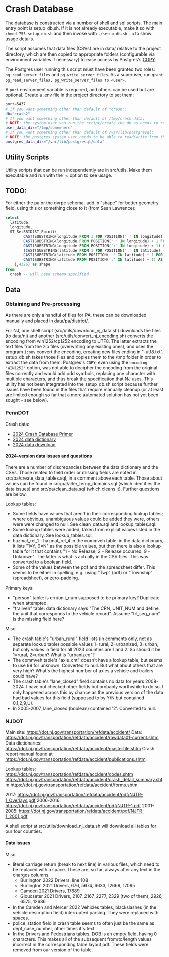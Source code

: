 # Crash Database

The database is constructed via a number of shell and sql scripts. The main entry point is setup_db.sh. If it is not already executable, make it so with `chmod 755 setup_db.sh` and then invoke with `./setup_db.sh -u` to show usage details.

The script assumes that data files (CSVs) are in data/ relative to the project directory, which are then copied to appropriate folders (configurable via environment variables if necessary) to ease access by Postgres's <a href="https://www.postgresql.org/docs/17/sql-copy.html">COPY</a>.

The Postgres user running this script must have been granted two roles: `pg_read_server_files` and `pg_write_server_files`. As a superuser, run `grant pg_read_server_files, pg_write_server_files to <user>`.

A `port` environment variable is required, and others can be used but are optional. Create a .env file in the project directory to set them:

```sh
port=5437
# If you want something other than default of "crash":
db="crash2"
# If you want something other than default of /tmp/crash-data:
# NOTE: the system user you run the script/create the db as needs to read/write from this directory.
user_data_dir="/tmp/somewhere"
# If you want something other than default of /var/lib/postgresql:
# NOTE: the postgres system user needs to be able to read/write from this directory.
postgres_data_dir="/var/lib/postgresql/data" 
```

## Utility Scripts

Utility scripts that can be run independently are in src/utils. Make them executable and run with the `-u` option to see usage.

## TODO:

For either the pa or the dvrpc schema, add in "shape" for better geometry field, using this or something close to it (from Sean Lawrence):

```sql
select 
  latitude, 
  longitude,
  ST_SetSRID(ST_Point((
        CAST(SUBSTRING(longitude FROM 1 FOR POSITION(' ' IN longitude) - 1) AS NUMERIC) + 
        CAST(SUBSTRING(longitude FROM POSITION(' ' IN longitude) + 1 FOR POSITION(':' IN longitude) - POSITION(' ' IN longitude) - 1) AS NUMERIC) / 60 + 
        CAST(SUBSTRING(longitude FROM POSITION(':' IN longitude) + 1) AS NUMERIC) / 3600) * -1,
        (CAST(SUBSTRING(latitude FROM 1 FOR POSITION(' ' IN latitude) - 1) AS NUMERIC) + 
        CAST(SUBSTRING(latitude FROM POSITION(' ' IN latitude) + 1 FOR POSITION(':' IN latitude) - POSITION(' ' IN latitude) - 1) AS NUMERIC) / 60 + 
        CAST(SUBSTRING(latitude FROM POSITION(':' IN latitude) + 1) AS NUMERIC) / 3600)
    ),4326) as shape
from 
  crash -- will need schema specified
```

## Data

### Obtaining and Pre-processing

As there are only a handful of files for PA, these can be downloaded manually and placed in data/pa/district/.

For NJ, one shell script (src/utils/download_nj_data.sh) downloads the files (to data/nj) and another (src/utils/convert_nj_encoding.sh) converts the encoding from win1252/cp1252 encoding to UTF8. The latter extracts the text files from the zip files (overwriting any existing ones), and uses the program `iconv` convert the encoding, creating new files ending in "-utf8.txt". setup_db.sh takes those files and copies them to the /tmp folder in order to extract the data from them. Postgres's `COPY`, even using the `encoding 'WIN1252'` option, was not able to decipher the encoding from the original files correctly and would add odd symbols, replacing one character with multiple characters, and thus break the specification that NJ uses. This utility has not been integrated into the setup_db.sh script because further issues have been found in the files that require manually cleanup (or at least are limited enough so far that a more automated solution has not yet been sought - see below).

### PennDOT

Crash data:
  - [2024 Crash Database Primer](https://gis.penndot.gov/gishub/crashZip/OPEN%20DATA%20PORTAL%20Database%20Primer%2010-16.pdf)
  - [2024 data dictionary](https://gis.penndot.pa.gov/gishub/crashZip/Crash_Data_Dictionary_2025.pdf)
  - [2024 data download](https://experience.arcgis.com/experience/51809b06e7b140208a4ed6fbad964990)

#### 2024-version data issues and questions

There are a number of discrepancies between the data dictionary and the CSVs. Those related to
field order or missing fields are noted in src/pa/create_data_tables.sql, in a comment above each table. Those about values can be found in src/pa/alter_temp_domains.sql (which identifies the data issues) and src/pa/clean_data.sql (which cleans it). Further questions are below.

Lookup tables:
  - Some fields have values that aren't in their corresponding lookup tables; where obvious, unambiguous values could be added they were, others were were changed to null. See clean_data.sql and lookup_tables.sql.
  - Some lookup tables were added, taken from explicit values listed in the data dictionary. See lookup_tables.sql.
  - hazmat_rel_1 - hazmat_rel_4 in the commveh table: in the data dictionary, it lists "1=Y, 0=N" as the possible values, but then there is also a lookup table for it that contains "1 – No Release, 2 – Release occurred, 9 – Unknown". The latter is what is actually in the CSV files. This was converted to a boolean field.
  - Some of the values between the pdf and the spreadsheet differ. This seems to be either in spelling, e.g. using "Twp" (pdf) or "Township" (spreadsheet), or zero-padding.

Primary keys:
  - "person" table: is crn/unit_num supposed to be primary key? Duplicate when attempted.
  - "trailveh" table: data dictionary says "The CRN, UNIT_NUM and define the unit that corresponds to the vehicle record". Assume "trl_seq_num" is the missing field here?

Misc:
  - The crash table's "urban_rural" field lists (in comments only, not as separate lookup table) possible values 1=rural, 2=urbanized, 3=urban, but only values in field for all 2023 counties are 1 and 2. So should it be 1=rural, 2=urban? What is "urbanized"?
  - The commveh table's "axle_cnt" doesn't have a lookup table, but seems to use 99 for unknown. Converted to null. But what about others that are very high? What's the highest number of axles a vehicle and trailers could have?
  - The crash table's "lane_closed" field contains no data for years 2008-2024. I have not checked other fields but probably worthwhile to do so. I only happened across this by chance as the previous version of the data had bad values for this field (supposed to by Y/N but contained 0,1,2,9,U).
  - In 2005-2007, lane_closed (boolean) contained '2'. Converted to null.

### NJDOT

Main site: <https://dot.nj.gov/transportation/refdata/accident/>
Data: <https://dot.nj.gov/transportation/refdata/accident/rawdata01-current.shtm>
Data dictionaries: <https://dot.nj.gov/transportation/refdata/accident/masterfile.shtm>
Crash report manual found at <https://dot.nj.gov/transportation/refdata/accident/publications.shtm>.

Lookup tables:
  <https://dot.nj.gov/transportation/refdata/accident/codes.shtm>
  <https://dot.nj.gov/transportation/refdata/accident/crash_detail_summary.shtm>
  <https://dot.nj.gov/transportation/refdata/accident/forms.shtm>

  2017:
    <https://dot.nj.gov/transportation/refdata/accident/pdf/NJTR-1_Overlays.pdf>
  2006-2016:
    <https://dot.nj.gov/transportation/refdata/accident/pdf/NJTR-1.pdf>
  2001-2005:
    <https://dot.nj.gov/transportation/refdata/accident/pdf/NJTR-1_2001.pdf>

A shell script at src/utils/download_nj_data.sh will download all tables for our four counties.

#### Data issues

Misc:
  - literal carriage return (break to next line) in various files, which need to be replaced with a space. These are, so far, always after any text in the charges columns.
    - Burlington 2022 Drivers, line 108
    - Burlington 2021 Drivers, 676, 5674, 6633, 12669, 17095
    - Camden 2021 Drivers, 17689
    - Gloucseter 2021 Drivers, 2107, 2167, 2277, 2329 (two of them), 2926, 6575, 12686
  - In the Camden and Mercer 2022 Vehicles tables, blackslashes (in the vehicle description field) interrupted parsing. They were replaced with spaces.
  - police_station field in crash table seems to often just be the same as dept_case_number, other times it's text
  - In the Drivers and Pedestrians tables, DOB is an empty field, having 0 characters. This makes all of the subsequent from/to/length values incorrect in the  corresponding table layout pdf. These fields were removed from our version of the table.

